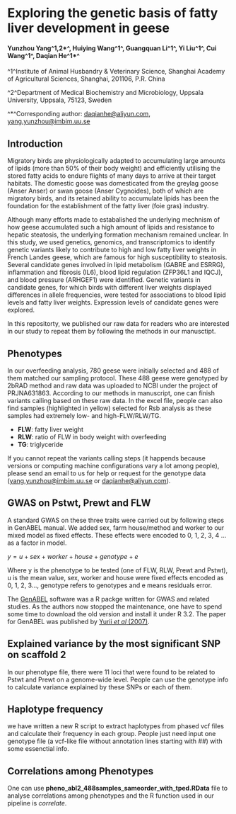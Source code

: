 # Exploring the genetic basis of fatty liver development in geese

#### Yunzhou Yang^1,2\*^, Huiying Wang^1^, Guangquan Li^1^, Yi Liu^1^, Cui Wang^1^, Daqian He^1\*^

^1^Institute of Animal Husbandry & Veterinary Science, Shanghai Academy of Agricultural Sciences, Shanghai, 201106, P.R. China

^2^Department of Medical Biochemistry and Microbiology, Uppsala University, Uppsala, 75123, Sweden

^\*^Corresponding author: daqianhe@aliyun.com, yang.yunzhou@imbim.uu.se 


## Introduction
Migratory birds are physiologically adapted to accumulating large amounts of lipids (more than 50% of their body weight) and efficiently utilising the stored fatty acids to endure flights of many days to arrive at their target habitats. The domestic goose was domesticated from the greylag goose (Anser Anser) or swan goose (Anser Cygnoides), both of which are migratory birds, and its retained ability to accumulate lipids has been the foundation for the establishment of the fatty liver (foie gras) industry.

Although many efforts made to estabalished the underlying mechnism of how geese accumulated such a high amount of lipids and resistance to hepatic steatosis, the underlying formation mechanism remained unclear. In this study, we used genetics, genomics, and transcriptomics to identify genetic variants likely to contribute to high and low fatty liver weights in French Landes geese, which are famous for high susceptibility to steatosis. Several candidate genes involved in lipid metabolism (GABRE and ESRRG), inflammation and fibrosis (IL6), blood lipid regulation (ZFP36L1 and IQCJ), and blood pressure (ARHGEF1) were identified. Genetic variants in candidate genes, for which birds with different liver weights displayed differences in allele frequencies, were tested for associations to blood lipid levels and fatty liver weights. Expression levels of candidate genes were explored. 

In this repositorty, we published our raw data for readers who are interested in our study to repeat them by following the methods in our manusctipt.

## Phenotypes
In our overfeeding analysis, 780 geese were initially selected and 488 of them matched our sampling protocol. These 488 geese were genotyped by 2bRAD method and raw data was uploaded to NCBI under the project of PRJNA631863. According to our methods in manuscript, one can finish variants calling based on these raw data.
In the excel file, people can also find samples (highlighted in yellow) selected for Rsb analysis as these samples had extremely low- and high-FLW/RLW/TG.
  
  - **FLW**: fatty liver weight
  - **RLW**: ratio of FLW in body weight with overfeeding
  - **TG**: triglyceride
  
If you cannot repeat the variants calling steps (it happends because versions or computing machine configurations vary a lot among people), please send an email to us for help or request for the genotype data (yang.yunzhou@imbim.uu.se or daqianhe@aliyun.com).

## GWAS on Pstwt, Prewt and FLW
A standard GWAS on these three traits were carried out by following steps in GenABEL manual. We added sex, farm house/method and worker to our mixed model as fixed effects. These effects were encoded to 0, 1, 2, 3, 4 ... as a factor in model.

 $y = u+sex+worker+house+genotype+e$

Where y is the phenotype to be tested (one of FLW, RLW, Prewt and Pstwt), u is the mean value, sex, worker and house were fixed effects encoded as 0, 1, 2, 3..., genotype refers to genotypes and e means residuals error.

The [GenABEL](https://cran.r-project.org/web/packages/GenABEL/index.html) software was a R packge written for GWAS and related studies. As the authors now stopped the maintenance, one have to spend some time to download the old version and install it under R 3.2. The paper for GenABEL was published by [Yurii *et al* (2007)](https://academic.oup.com/bioinformatics/article/23/10/1294/198080).



## Explained variance by the most significant SNP on scaffold 2
In our phenotype file, there were 11 loci that were found to be related to Pstwt and Prewt on a genome-wide level. People can use the genotype info to calculate variance explained by these SNPs or each of them.
## Haplotype frequency
we have written a new R script to extract haplotypes from phased vcf files and calculate their frequency in each group. People just need input one genotype file (a vcf-like file without annotation lines starting with ##) with some essenctial info.
## Correlations among Phenotypes
One can use **pheno_abl2_488samples_sameorder_with_tped.RData** file to analyse correlations among phenotypes and the R function used in our pipeline is *correlate*.
